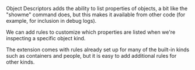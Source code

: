 Object Descriptors adds the ability to list properties of objects, a bit like the "showme" command does, but this makes it available from
other code (for example, for inclusion in debug logs).

We can add rules to customize which properties are listed when we're inspecting a specific object kind.

The extension comes with rules already set up for many of the built-in kinds such as containers and people, but it is easy to add additional rules for other kinds.


